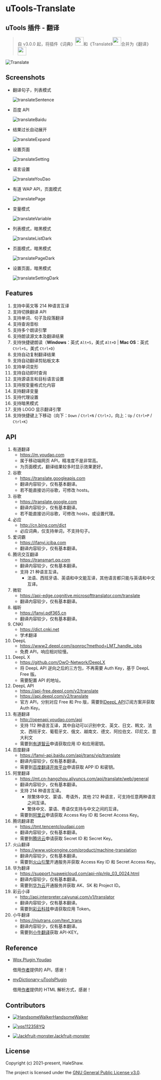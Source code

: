 # uTools-Translate

## uTools 插件 - 翻译

> 自 v3.0.0 起，将插件《词典》<img src="https://raw.githubusercontent.com/HaleShaw/uTools-Translate/main/screenshots/logoDictionary.png" height="28px" witdh="28px">和《Translate》<img src="https://raw.githubusercontent.com/HaleShaw/uTools-Translate/main/screenshots/logoTranslate.png" height="28px" witdh="28px">合并为《翻译》<img src="https://raw.githubusercontent.com/HaleShaw/uTools-Translate/main/logo.png" height="28px" witdh="28px">

![Translate](https://raw.githubusercontent.com/HaleShaw/uTools-Translate/main/screenshots/Translate.gif)

## Screenshots

- 翻译句子，列表模式

  ![translateSentence](https://raw.githubusercontent.com/HaleShaw/uTools-Translate/main/screenshots/translateSentence.png)

- 百度 API

  ![translateBaidu](https://raw.githubusercontent.com/HaleShaw/uTools-Translate/main/screenshots/translateBaidu.png)

- 结果过长自动展开

  ![translateExpand](https://raw.githubusercontent.com/HaleShaw/uTools-Translate/main/screenshots/translateExpand.png)

- 设置页面

  ![translateSetting](https://raw.githubusercontent.com/HaleShaw/uTools-Translate/main/screenshots/translateSetting.png)

- 语言设置

  ![translateYouDao](https://raw.githubusercontent.com/HaleShaw/uTools-Translate/main/screenshots/translateYouDao.png)

- 有道 WAP API，页面模式

  ![translatePage](https://raw.githubusercontent.com/HaleShaw/uTools-Translate/main/screenshots/translatePage.png)

- 变量模式

  ![translateVariable](https://raw.githubusercontent.com/HaleShaw/uTools-Translate/main/screenshots/translateVariable.png)

- 列表模式，暗黑模式

  ![translateListDark](https://raw.githubusercontent.com/HaleShaw/uTools-Translate/main/screenshots/translateListDark.png)

- 页面模式，暗黑模式

  ![translatePageDark](https://raw.githubusercontent.com/HaleShaw/uTools-Translate/main/screenshots/translatePageDark.png)

- 设置页面，暗黑模式

  ![translateSettingDark](https://raw.githubusercontent.com/HaleShaw/uTools-Translate/main/screenshots/translateSettingDark.png)

## Features

1. 支持中英文等 214 种语言互译
2. 支持切换翻译 API
3. 支持单词、句子及段落翻译
4. 支持查询音标
5. 支持多个朗读引擎
6. 支持朗读源文本及翻译结果
7. 支持快捷键朗读（**Windows**：英式 `Alt+S`，美式 `Alt+D` | **Mac OS**：英式 `Ctrl+S`，美式 `Ctrl+D`）
8. 支持自动复制翻译结果
9. 支持自动翻译剪贴板文本
10. 支持单词变形
11. 支持自动即时查询
12. 支持源语言和目标语言设置
13. 支持按变量格式化内容
14. 支持翻译变量
15. 支持代理设置
16. 支持暗黑模式
17. 支持 LOGO 显示翻译引擎
18. 支持快捷键上下移动（向下：`Down` / `Ctrl+N` / `Ctrl+J`，向上：`Up` / `Ctrl+P` / `Ctrl+K`）

## API

1. 有道翻译
   - <https://m.youdao.com>
   - 属于移动端网页 API，精准度不是非常高。
   - 为页面模式，翻译结果较多时显示效果更好。
2. 谷歌
   - <https://translate.googleapis.com>
   - 翻译内容较少，仅有基本翻译。
   - 若不能直接访问谷歌，可修改 hosts。
3. 谷歌
   - <https://translate.google.com>
   - 翻译内容较少，仅有基本翻译。
   - 若不能直接访问谷歌，可修改 hosts，或设置代理。
4. 必应
   - <http://cn.bing.com/dict>
   - 必应词典，仅支持单词，不支持句子。
5. 爱词霸
   - <https://ifanyi.iciba.com>
   - 翻译内容较少，仅有基本翻译。
6. 腾讯交互翻译
   - <https://transmart.qq.com>
   - 翻译内容较少，仅有基本翻译。
   - 支持 21 种语言互译。
     - 法语、西班牙语、英语和中文能互译，其他语言都只能与英语和中文互译。
7. 微软
   - <https://api-edge.cognitive.microsofttranslator.com/translate>
   - 翻译内容较少，仅有基本翻译。
8. 福昕
   - <https://fanyi.pdf365.cn>
   - 翻译内容较少，仅有基本翻译。
9. CNKI
   - <https://dict.cnki.net>
   - 学术翻译
10. DeepL
    - <https://www2.deepl.com/jsonrpc?method=LMT_handle_jobs>
    - 免费 API，响应相对较慢。
11. DeepL X
    - <https://github.com/OwO-Network/DeepLX>
    - 将 DeepL API 逆向之后的三方包，不再需要 Auth Key，基于 DeepL Free 版。
    - 需要配置 API 的地址。
12. DeepL API
    - <https://api-free.deepl.com/v2/translate>
    - <https://api.deepl.com/v2/translate>
    - 官方 API，分别对应 Free 和 Pro 版，需要到[DeepL API](https://www.deepl.com/pro-api)订阅方案并获取 Auth Key。
13. 有道翻译
    - <http://openapi.youdao.com/api>
    - 支持 112 种语言互译，其中自动可以识别中文、英文、日文、韩文、法文、西班牙文、葡萄牙文、俄文、越南文、德文、阿拉伯文、印尼文、意大利文
    - 需要到[有道智云](https://ai.youdao.com/doc.s)申请获取应用 ID 和应用密钥。
14. 百度翻译
    - <https://fanyi-api.baidu.com/api/trans/vip/translate>
    - 翻译内容较少，仅有基本翻译。
    - 需要到[百度翻译开放平台](https://fanyi-api.baidu.com)申请获取 APP ID 和密钥。
15. 阿里翻译
    - <https://mt.cn-hangzhou.aliyuncs.com/api/translate/web/general>
    - 翻译内容较少，仅有基本翻译。
    - 支持 214 种语言互译。
      - 除繁体中文、蒙语、粤语外，其他 212 种语言，可支持任意两种语言之间互译。
      - 繁体中文、蒙语、粤语仅支持与中文之间的互译。
    - 需要到[阿里云](https://www.aliyun.com/product/ai/base_alimt)申请获取 Access Key ID 和 Secret Access Key。
16. 腾讯翻译君
    - <https://tmt.tencentcloudapi.com>
    - 翻译内容较少，仅有基本翻译。
    - 需要到[腾讯云](https://cloud.tencent.com/product/tmt)申请获取 Secret ID 和 Secret Key。
17. 火山翻译
    - <https://www.volcengine.com/product/machine-translation>
    - 翻译内容较少，仅有基本翻译。
    - 需要到[火山引擎](https://www.volcengine.com/docs/4640/130262)开通服务并获取 Access Key ID 和 Secret Access Key。
18. 华为翻译
    - <https://support.huaweicloud.com/api-nlp/nlp_03_0024.html>
    - 翻译内容较少，仅有基本翻译。
    - 需要到[华为云](https://www.huaweicloud.com/product/nlpf.html)开通服务并获取 AK、SK 和 Project ID。
19. 彩云小译
    - <http://api.interpreter.caiyunai.com/v1/translator>
    - 翻译内容较少，仅有基本翻译。
    - 需要到[彩云科技](https://fanyi.caiyunapp.com/#/api)申请获取应用 Token。
20. 小牛翻译
    - <https://niutrans.com/text_trans>
    - 翻译内容较少，仅有基本翻译。
    - 需要到[小牛翻译](https://niutrans.com/cloud/account_info/info)获取 API-KEY。

## Reference

- [Wox.Plugin.Youdao](https://github.com/Wox-launcher/Wox.Plugin.Youdao)

  借用[作者](https://github.com/bao-qian)提供的 API，感谢！

- [myDictionary-uToolsPlugin](https://github.com/vst93/myDictionary-uToolsPlugin)

  借用[作者](https://github.com/vst93)提供的 HTML 解析方式，感谢！

## Contributors

- [![HandsomeWalker](https://avatars.githubusercontent.com/u/21039404?s=64&v=4)HandsomeWalker](https://github.com/HandsomeWalker)

- [![yqs112358](https://avatars.githubusercontent.com/u/37969157?s=64&v=4)YQ](https://github.com/yqs112358)

- [![Jackfruit-monster](https://avatars.githubusercontent.com/u/29976846?s=64&v=4)Jackfruit-monster](https://github.com/Jackfruit-monster)

## License

Copyright (c) 2021-present, HaleShaw.

The project is licensed under the [GNU General Public License v3.0](https://github.com/HaleShaw/uTools-Translate/blob/main/LICENSE).
